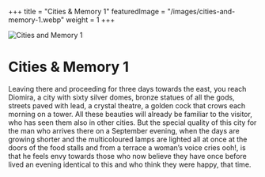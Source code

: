 +++
title = "Cities & Memory 1"
featuredImage = "/images/cities-and-memory-1.webp"
weight = 1
+++

![Cities and Memory 1](/images/cities-and-memory-1.webp)

# Cities & Memory 1

Leaving there and proceeding for three days towards the east, you reach Diomira, a city with sixty silver domes, bronze statues of all the gods, streets paved with lead, a crystal theatre, a golden cock that crows each morning on a tower. All these beauties will already be familiar to the visitor, who has seen them also in other cities. But the special quality of this city for the man who arrives there on a September evening, when the days are growing shorter and the multicoloured lamps are lighted all at once at the doors of the food stalls and from a terrace a woman’s voice cries ooh!, is that he feels envy towards those who now believe they have once before lived an evening identical to this and who think they were happy, that time.